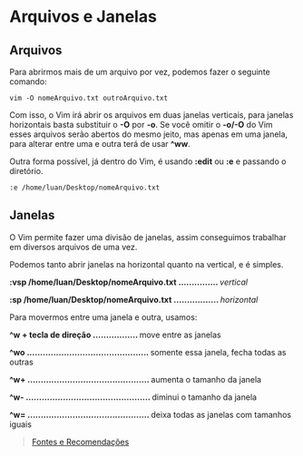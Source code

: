 <h1>Arquivos e Janelas</h1>

<h2>Arquivos</h2>

Para abrirmos mais de um arquivo por vez, podemos fazer o seguinte comando:

```shell
vim -O nomeArquivo.txt outroArquivo.txt
```

Com isso, o Vim irá abrir os arquivos em duas janelas verticais, para janelas horizontais basta substituir o <b>-O</b> por <b>-o</b>. Se você omitir o <b>-o/-O</b> do Vim esses arquivos serão abertos do mesmo jeito, mas apenas em uma janela, para alterar entre uma e outra terá de usar <b>^ww</b>.

Outra forma possível, já dentro do Vim, é usando <b>:edit</b> ou <b>:e</b> e passando o diretório.

```shell
:e /home/luan/Desktop/nomeArquivo.txt
```

<h2>Janelas</h2>

O Vim permite fazer uma divisão de janelas, assim conseguimos trabalhar em diversos arquivos de uma vez.

Podemos tanto abrir janelas na horizontal quanto na vertical, e é simples.

<b>:vsp /home/luan/Desktop/nomeArquivo.txt ............... </b><i>vertical</i>

<b>:sp /home/luan/Desktop/nomeArquivo.txt ................. </b><i>horizontal</i>

Para movermos entre uma janela e outra, usamos:

<b>^w + tecla de direção ................. </b>move entre as janelas

<b>^wo .............................................. </b>somente essa janela, fecha todas as outras

<b>^w+ .............................................. </b>aumenta o tamanho da janela

<b>^w- ............................................... </b>diminui o tamanho da janela

<b>^w= .............................................. </b>deixa todas as janelas com tamanhos iguais


<blockquote><a href="../referencias/fontes-recomendacoes.md">Fontes e Recomendações</a></blockquote>